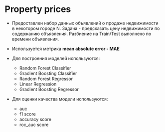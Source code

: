 # Property prices
+ Предоставлен набор данных объявлений о продаже недвижимости в некотором городе N. Задача - предсказать цену недвижимости по содержанию объявления. 
Разбиение на Train/Test выполнено по времени объявления.

+ Используется метрика **mean absolute error - MAE**

+ Для построения моделей используются: 
    + Random Forest Classifier
    + Gradient Boosting Classifier 
    + Random Forest Regressor
    + Linear Regression
    + Gradient Boosting Regressor

+ Для оценки качества модели используются: 
    + auc
    + f1 score
    + accuracy score 
    + roc_auc score


